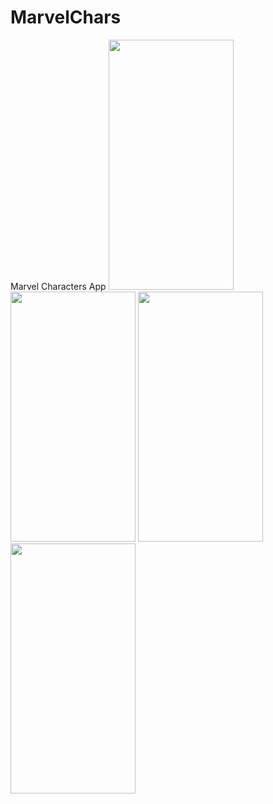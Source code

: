 # MarvelChars
Marvel Characters App
<img src="(https://user-images.githubusercontent.com/92789549/178135517-90927c7e-e982-4942-9c81-5c8e4d6100b4.gif)" width="200" height="400"/>
<img src="(https://user-images.githubusercontent.com/92789549/178135525-624917f4-e12d-4740-a266-f85eb58a1954.gif" width="200" height="400"/>
<img src="(https://user-images.githubusercontent.com/92789549/178135526-549c2fa5-8942-4775-8aed-02d2b3bb18f1.gif)" width="200" height="400"/>
<img src="(https://user-images.githubusercontent.com/92789549/178135529-cba0d169-112b-468b-ac71-de6188c600fb.gif)" width="200" height="400"/>


